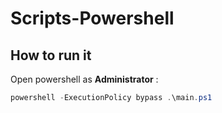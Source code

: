 # Scripts-Powershell

## How to run it

Open powershell as **Administrator** : 
``` Powershell
powershell -ExecutionPolicy bypass .\main.ps1
```
